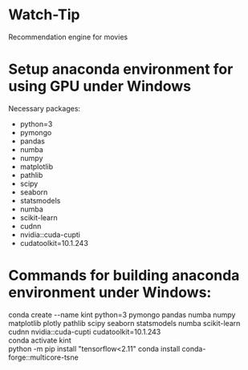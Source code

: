 # Watch-Tip
Recommendation engine for movies

# Setup anaconda environment for using GPU under Windows
Necessary packages:
- python=3
- pymongo
- pandas
- numba
- numpy
- matplotlib
- pathlib
- scipy
- seaborn
- statsmodels
- numba
- scikit-learn
- cudnn
- nvidia::cuda-cupti
- cudatoolkit=10.1.243

# Commands for building anaconda environment under Windows:

conda create --name kint python=3 pymongo pandas numba numpy matplotlib plotly pathlib scipy seaborn statsmodels numba scikit-learn cudnn nvidia::cuda-cupti cudatoolkit=10.1.243\
conda activate kint\
python -m pip install "tensorflow<2.11"
conda install conda-forge::multicore-tsne
